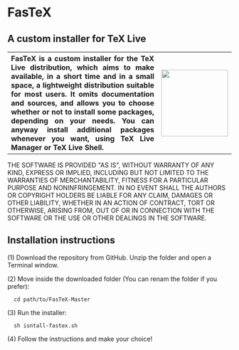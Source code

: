 # FasTeX


<h2>A custom installer for TeX Live</h2>


 <table>
  <tr>
    <th width="600" align=justify>FasTeX is a custom installer for the TeX Live distribution, which aims to make available, in a short time and in a small space, a lightweight distribution suitable for most users. It omits documentation and sources, and allows you to choose whether or not to install some packages, depending on your needs. You can anyway install additional packages whenever you want, using TeX Live Manager or TeX Live Shell.</th>
    <th><img src="https://github.com/ivalb/FasTeX/blob/master/FasTeX-Linux/fastex-icon.svg" width="150" align="center"> </th>
  </tr>
</table> 

THE SOFTWARE IS PROVIDED "AS IS", WITHOUT WARRANTY OF ANY KIND, EXPRESS OR IMPLIED, INCLUDING BUT NOT LIMITED TO THE WARRANTIES OF MERCHANTABILITY,
FITNESS FOR A PARTICULAR PURPOSE AND NONINFRINGEMENT. IN NO EVENT SHALL THE AUTHORS OR COPYRIGHT HOLDERS BE LIABLE FOR ANY CLAIM, DAMAGES OR OTHER
LIABILITY, WHETHER IN AN ACTION OF CONTRACT, TORT OR OTHERWISE, ARISING FROM, OUT OF OR IN CONNECTION WITH THE SOFTWARE OR THE USE OR OTHER DEALINGS IN THE SOFTWARE.

<h2>Installation instructions</h2>

(1) Download the repository from GitHub. Unzip the folder and open a Terminal window.

(2) Move inside the downloaded folder (You can renam the folder if you prefer):

      cd path/to/FasTeX-Master

(3) Run the installer:
    
      sh isntall-fastex.sh

(4) Follow the instructions and make your choice!
    


